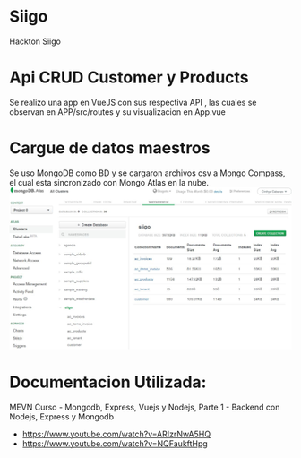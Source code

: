 # Siigo
 Hackton Siigo
 
# Api CRUD Customer y Products
Se realizo una app en VueJS con sus respectiva API , las cuales se observan en APP/src/routes y su visualizacion en App.vue

# Cargue de datos maestros
Se uso MongoDB como BD y se cargaron archivos csv a Mongo Compass, el cual esta sincronizado con Mongo Atlas en la nube.
![Archivos cargados en Mongo Altlas](https://github.com/cinthylli/Siigo/blob/master/img/cargueDatosMaestrosMongoAtlas.JPG)

# Documentacion Utilizada:
MEVN Curso - Mongodb, Express, Vuejs y Nodejs, Parte 1 - Backend con Nodejs, Express y Mongodb
- https://www.youtube.com/watch?v=ARIzrNwA5HQ
- https://www.youtube.com/watch?v=NQFaukftHpg
